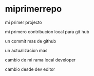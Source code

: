# miprimerrepo
mi primer projecto

mi primero contribucion local para git hub

un commit mas de github

un actualizacion mas

cambio de mi rama local developer

cambio desde dev editor

